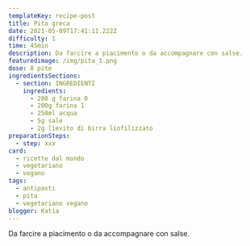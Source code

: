 ```yaml
---
templateKey: recipe-post
title: Pita greca
date: 2021-05-09T17:41:11.222Z
difficulty: 1
time: 45min
description: Da farcire a piacimento o da accompagnare con salse.
featuredimage: /img/pita_1.png
dose: 8 pite
ingredientsSections:
  - section: INGREDIENTI
    ingredients:
      - 200 g farina 0
      - 200g farina 1
      - 250ml acqua
      - 5g sale
      - 2g lievito di birra liofilizzato
preparationSteps:
  - step: xxx
card:
  - ricette dal mondo
  - vegetariano
  - vegano
tags:
  - antipasti
  - pita
  - vegetariano vegano
blogger: Katia
---
```

Da farcire a piacimento o da accompagnare con salse.